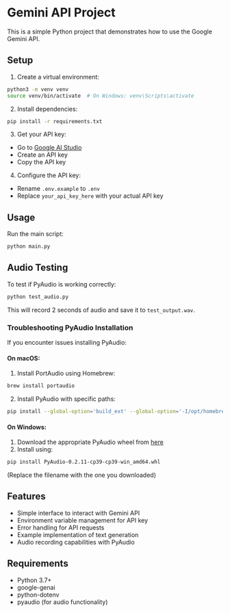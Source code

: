 # Gemini API Project

This is a simple Python project that demonstrates how to use the Google Gemini API.

## Setup

1. Create a virtual environment:
```bash
python3 -m venv venv
source venv/bin/activate  # On Windows: venv\Scripts\activate
```

2. Install dependencies:
```bash
pip install -r requirements.txt
```

3. Get your API key:
- Go to [Google AI Studio](https://makersuite.google.com/app/apikey)
- Create an API key
- Copy the API key

4. Configure the API key:
- Rename `.env.example` to `.env`
- Replace `your_api_key_here` with your actual API key

## Usage

Run the main script:
```bash
python main.py
```

## Audio Testing

To test if PyAudio is working correctly:
```bash
python test_audio.py
```
This will record 2 seconds of audio and save it to `test_output.wav`.

### Troubleshooting PyAudio Installation

If you encounter issues installing PyAudio:

#### On macOS:
1. Install PortAudio using Homebrew:
```bash
brew install portaudio
```
2. Install PyAudio with specific paths:
```bash
pip install --global-option='build_ext' --global-option='-I/opt/homebrew/include' --global-option='-L/opt/homebrew/lib' pyaudio
```

#### On Windows:
1. Download the appropriate PyAudio wheel from [here](https://www.lfd.uci.edu/~gohlke/pythonlibs/#pyaudio)
2. Install using:
```bash
pip install PyAudio‑0.2.11‑cp39‑cp39‑win_amd64.whl
```
(Replace the filename with the one you downloaded)

## Features

- Simple interface to interact with Gemini API
- Environment variable management for API key
- Error handling for API requests
- Example implementation of text generation
- Audio recording capabilities with PyAudio

## Requirements

- Python 3.7+
- google-genai
- python-dotenv
- pyaudio (for audio functionality) 